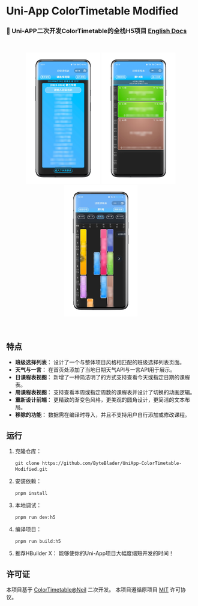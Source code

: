# Uni-App ColorTimetable Modified
### 📅 Uni-APP二次开发ColorTimetable的全栈H5项目 [English Docs](https://github.com/ByteBlader/UniApp-ColorTimetable-Modified/blob/main/README.md)
<br>
<p align='center'>
  <img src="screenshot/1.png" height="350"></img>
  <img src="screenshot/2.png" height="350"></img>
  <img src="screenshot/3.png" height="350"></img>
</p>
<br>

## 特点

- **班级选择列表**： 设计了一个与整体项目风格相匹配的班级选择列表页面。
- **天气与一言**： 在首页处添加了当地日期天气API与一言API用于展示。
- **日课程表视图**： 新增了一种简洁明了的方式支持查看今天或指定日期的课程表。
- **周课程表视图**： 支持查看本周或指定周数的课程表并设计了切换的动画逻辑。
- **重新设计前端**： 更精致的渐变色风格，更美观的圆角设计，更简洁的文本布局。
- **移除的功能**： 数据需在编译时导入，并且不支持用户自行添加或修改课程。

## 运行

1. 克隆仓库：
   ```
   git clone https://github.com/ByteBlader/UniApp-ColorTimetable-Modified.git
   ```
2. 安装依赖：
   ```
   pnpm install
   ```
3. 本地调试：
   ```
   pnpm run dev:h5
   ```
4. 编译项目：
   ```
   pnpm run build:h5
   ```
5. 推荐HBuilder X：
能够使你的Uni-App项目大幅度缩短开发的时间！

## 许可证
本项目基于 [ColorTimetable@Neil](https://github.com/zguolee/ColorTimetable) 二次开发。
本项目遵循原项目 [MIT](https://github.com/ByteBlader/UniApp-ColorTimetable-Modified/blob/main/LICENSE) 许可协议。
